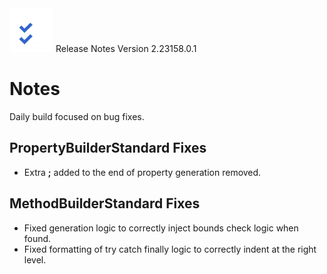 <a class="brand" >
<img src="../images/releasenotes.png" width=70 /> 
<span class="brand-title">Release Notes Version 2.23158.0.1</span>
</a>

# Notes
Daily build focused on bug fixes.

## PropertyBuilderStandard Fixes
- Extra **;** added to the end of property generation removed.

## MethodBuilderStandard Fixes
- Fixed generation logic to correctly inject bounds check logic when found.
- Fixed formatting of try catch finally logic to correctly indent at the right level.